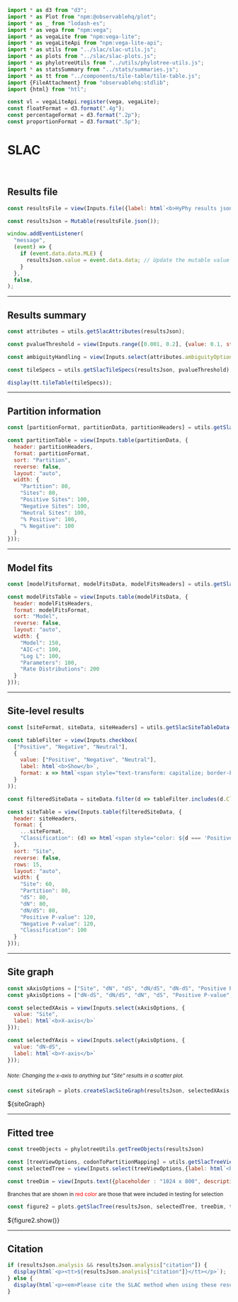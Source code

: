 ```js
import * as d3 from "d3";
import * as Plot from "npm:@observablehq/plot";
import * as _ from "lodash-es";
import * as vega from "npm:vega";
import * as vegaLite from "npm:vega-lite";
import * as vegaLiteApi from "npm:vega-lite-api";
import * as utils from "../slac/slac-utils.js";
import * as plots from "../slac/slac-plots.js";
import * as phylotreeUtils from "../utils/phylotree-utils.js";
import * as statsSummary from "../stats/summaries.js";
import * as tt from "../components/tile-table/tile-table.js";
import {FileAttachment} from "observablehq:stdlib";
import {html} from "htl";
```

```js
const vl = vegaLiteApi.register(vega, vegaLite);
const floatFormat = d3.format(".4g");
const percentageFormat = d3.format(".2p");
const proportionFormat = d3.format(".5p");
```

# SLAC
<br>

## Results file

```js
const resultsFile = view(Inputs.file({label: html`<b>HyPhy results json:</b>`, accept: ".json", required: true}));
```

```js
const resultsJson = Mutable(resultsFile.json());
```

```js
window.addEventListener(
  "message",
  (event) => {
    if (event.data.data.MLE) {
      resultsJson.value = event.data.data; // Update the mutable value
    }
  },
  false,
);
```
<hr>

## Results summary

```js
const attributes = utils.getSlacAttributes(resultsJson);
```

```js
const pvalueThreshold = view(Inputs.range([0.001, 0.2], {value: 0.1, step: 0.001, label: html`<b>P-value threshold</b>`}));
```

```js
const ambiguityHandling = view(Inputs.select(attributes.ambiguityOptions, {value: attributes.ambiguityOptions[0], label: html`<b>Ambiguity handling</b>`}));
```

```js
const tileSpecs = utils.getSlacTileSpecs(resultsJson, pvalueThreshold);
```

```js
display(tt.tileTable(tileSpecs));
```

<hr>

## Partition information

```js
const [partitionFormat, partitionData, partitionHeaders] = utils.getSlacPartitionTableData(resultsJson, pvalueThreshold, ambiguityHandling);
```

```js
const partitionTable = view(Inputs.table(partitionData, {
  header: partitionHeaders,
  format: partitionFormat,
  sort: "Partition",
  reverse: false,
  layout: "auto",
  width: {
    "Partition": 80,
    "Sites": 80,
    "Positive Sites": 100,
    "Negative Sites": 100,
    "Neutral Sites": 100,
    "% Positive": 100,
    "% Negative": 100
  }
}));
```

<hr>

## Model fits

```js
const [modelFitsFormat, modelFitsData, modelFitsHeaders] = utils.getSlacModelFitsTableData(resultsJson);
```

```js
const modelFitsTable = view(Inputs.table(modelFitsData, {
  header: modelFitsHeaders,
  format: modelFitsFormat,
  sort: "Model",
  reverse: false,
  layout: "auto",
  width: {
    "Model": 150,
    "AIC-c": 100,
    "Log L": 100,
    "Parameters": 100,
    "Rate Distributions": 200
  }
}));
```

<hr>

## Site-level results

```js
const [siteFormat, siteData, siteHeaders] = utils.getSlacSiteTableData(resultsJson, pvalueThreshold, ambiguityHandling);
```

```js
const tableFilter = view(Inputs.checkbox(
  ["Positive", "Negative", "Neutral"], 
  {
    value: ["Positive", "Negative", "Neutral"], 
    label: html`<b>Show</b>`, 
    format: x => html`<span style="text-transform: capitalize; border-bottom: solid 2px ${x === 'Positive' ? '#3f6c22' : x === 'Negative' ? '#284073' : '#a6a4a4'}; margin-bottom: -2px;">${x}`
  }
));
```

```js
const filteredSiteData = siteData.filter(d => tableFilter.includes(d.Classification));
```

```js
const siteTable = view(Inputs.table(filteredSiteData, {
  header: siteHeaders,
  format: {
    ...siteFormat,
    "Classification": (d) => html`<span style="color: ${d === 'Positive' ? '#3f6c22' : d === 'Negative' ? '#284073' : '#a6a4a4'}; font-weight: bold;">${d}</span>`
  },
  sort: "Site",
  reverse: false,
  rows: 15,
  layout: "auto",
  width: {
    "Site": 60,
    "Partition": 80,
    "dS": 80,
    "dN": 80,
    "dN/dS": 80,
    "Positive P-value": 120,
    "Negative P-value": 120,
    "Classification": 100
  }
}));
```

<hr>

## Site graph

```js
const xAxisOptions = ["Site", "dN", "dS", "dN/dS", "dN-dS", "Positive P-value", "Negative P-value"];
const yAxisOptions = ["dN-dS", "dN/dS", "dN", "dS", "Positive P-value", "Negative P-value"];
```

```js
const selectedXAxis = view(Inputs.select(xAxisOptions, {
  value: "Site",
  label: html`<b>X-axis</b>`
}));
```

```js
const selectedYAxis = view(Inputs.select(yAxisOptions, {
  value: "dN-dS",
  label: html`<b>Y-axis</b>`
}));
```

<div style="margin: 20px 0;">
  <small><em>Note: Changing the x-axis to anything but "Site" results in a scatter plot.</em></small>
</div>

```js
const siteGraph = plots.createSlacSiteGraph(resultsJson, selectedXAxis, selectedYAxis, pvalueThreshold, ambiguityHandling);
```

<div>${siteGraph}</div>

<hr>

## Fitted tree

```js
const treeObjects = phylotreeUtils.getTreeObjects(resultsJson)
```

```js
const [treeViewOptions, codonToPartitionMapping] = utils.getSlacTreeViewOptionsWithMapping(resultsJson, {includeCodons: true});
const selectedTree = view(Inputs.select(treeViewOptions,{label: html`<b>View tree for </b>`}))
```

```js
const treeDim = view(Inputs.text({placeholder : "1024 x 800", description: "Tree dimension (height x width in pixels), leave blank to auto-scale", submit: "Resize"}));
```

<small>Branches that are shown in <span style = 'color: red'>red color</span> are those that were included in testing for selection</small>

```js
const figure2 = plots.getSlacTree(resultsJson, selectedTree, treeDim, treeObjects, codonToPartitionMapping);
```
<link rel=stylesheet href='https://cdn.jsdelivr.net/npm/phylotree@0.1/phylotree.css'>
<div id="tree_container">${figure2.show()}</div>

<hr>

## Citation

```js
if (resultsJson.analysis && resultsJson.analysis["citation"]) {
  display(html`<p><tt>${resultsJson.analysis["citation"]}</tt></p>`);
} else {
  display(html`<p><em>Please cite the SLAC method when using these results.</em></p>`);
}
```